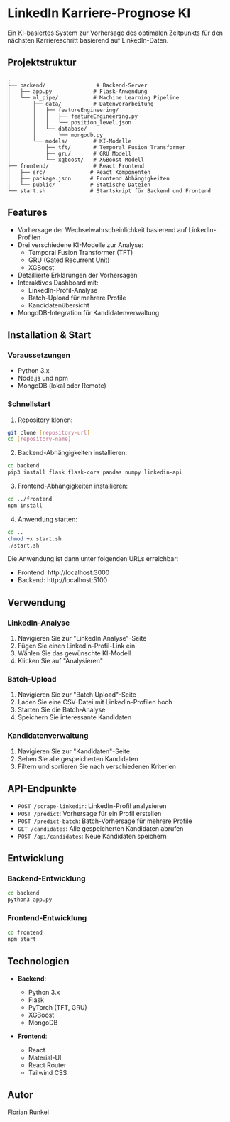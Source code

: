 # LinkedIn Karriere-Prognose KI

Ein KI-basiertes System zur Vorhersage des optimalen Zeitpunkts für den nächsten Karriereschritt basierend auf LinkedIn-Daten.

## Projektstruktur

```
.
├── backend/                # Backend-Server
│   ├── app.py             # Flask-Anwendung
│   └── ml_pipe/           # Machine Learning Pipeline
│       ├── data/          # Datenverarbeitung
│       │   ├── featureEngineering/
│       │   │   ├── featureEngineering.py
│       │   │   └── position_level.json
│       │   └── database/
│       │       └── mongodb.py
│       └── models/        # KI-Modelle
│           ├── tft/       # Temporal Fusion Transformer
│           ├── gru/       # GRU Modell
│           └── xgboost/   # XGBoost Modell
├── frontend/              # React Frontend
│   ├── src/              # React Komponenten
│   ├── package.json      # Frontend Abhängigkeiten
│   └── public/           # Statische Dateien
└── start.sh              # Startskript für Backend und Frontend
```

## Features

- Vorhersage der Wechselwahrscheinlichkeit basierend auf LinkedIn-Profilen
- Drei verschiedene KI-Modelle zur Analyse:
  - Temporal Fusion Transformer (TFT)
  - GRU (Gated Recurrent Unit)
  - XGBoost
- Detaillierte Erklärungen der Vorhersagen
- Interaktives Dashboard mit:
  - LinkedIn-Profil-Analyse
  - Batch-Upload für mehrere Profile
  - Kandidatenübersicht
- MongoDB-Integration für Kandidatenverwaltung

## Installation & Start

### Voraussetzungen

- Python 3.x
- Node.js und npm
- MongoDB (lokal oder Remote)

### Schnellstart

1. Repository klonen:
```bash
git clone [repository-url]
cd [repository-name]
```

2. Backend-Abhängigkeiten installieren:
```bash
cd backend
pip3 install flask flask-cors pandas numpy linkedin-api
```

3. Frontend-Abhängigkeiten installieren:
```bash
cd ../frontend
npm install
```

4. Anwendung starten:
```bash
cd ..
chmod +x start.sh
./start.sh
```

Die Anwendung ist dann unter folgenden URLs erreichbar:
- Frontend: http://localhost:3000
- Backend: http://localhost:5100

## Verwendung

### LinkedIn-Analyse

1. Navigieren Sie zur "LinkedIn Analyse"-Seite
2. Fügen Sie einen LinkedIn-Profil-Link ein
3. Wählen Sie das gewünschte KI-Modell
4. Klicken Sie auf "Analysieren"

### Batch-Upload

1. Navigieren Sie zur "Batch Upload"-Seite
2. Laden Sie eine CSV-Datei mit LinkedIn-Profilen hoch
3. Starten Sie die Batch-Analyse
4. Speichern Sie interessante Kandidaten

### Kandidatenverwaltung

1. Navigieren Sie zur "Kandidaten"-Seite
2. Sehen Sie alle gespeicherten Kandidaten
3. Filtern und sortieren Sie nach verschiedenen Kriterien

## API-Endpunkte

- `POST /scrape-linkedin`: LinkedIn-Profil analysieren
- `POST /predict`: Vorhersage für ein Profil erstellen
- `POST /predict-batch`: Batch-Vorhersage für mehrere Profile
- `GET /candidates`: Alle gespeicherten Kandidaten abrufen
- `POST /api/candidates`: Neue Kandidaten speichern

## Entwicklung

### Backend-Entwicklung

```bash
cd backend
python3 app.py
```

### Frontend-Entwicklung

```bash
cd frontend
npm start
```

## Technologien

- **Backend**:
  - Python 3.x
  - Flask
  - PyTorch (TFT, GRU)
  - XGBoost
  - MongoDB

- **Frontend**:
  - React
  - Material-UI
  - React Router
  - Tailwind CSS

## Autor

Florian Runkel


